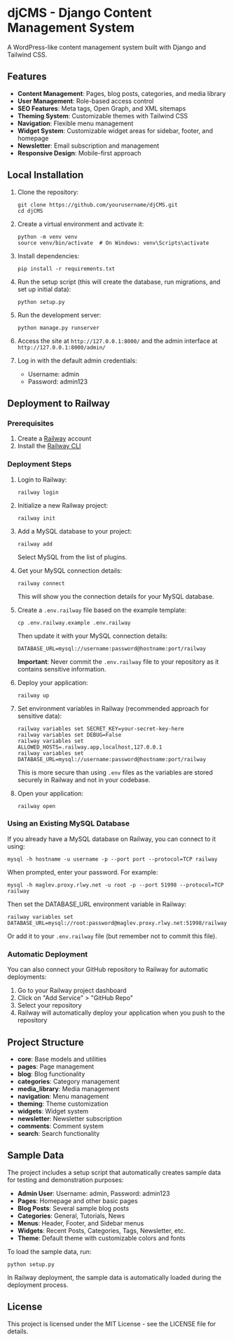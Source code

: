 # djCMS - Django Content Management System

A WordPress-like content management system built with Django and Tailwind CSS.

## Features

- **Content Management**: Pages, blog posts, categories, and media library
- **User Management**: Role-based access control
- **SEO Features**: Meta tags, Open Graph, and XML sitemaps
- **Theming System**: Customizable themes with Tailwind CSS
- **Navigation**: Flexible menu management
- **Widget System**: Customizable widget areas for sidebar, footer, and homepage
- **Newsletter**: Email subscription and management
- **Responsive Design**: Mobile-first approach

## Local Installation

1. Clone the repository:
   ```
   git clone https://github.com/yourusername/djCMS.git
   cd djCMS
   ```

2. Create a virtual environment and activate it:
   ```
   python -m venv venv
   source venv/bin/activate  # On Windows: venv\Scripts\activate
   ```

3. Install dependencies:
   ```
   pip install -r requirements.txt
   ```

4. Run the setup script (this will create the database, run migrations, and set up initial data):
   ```
   python setup.py
   ```

5. Run the development server:
   ```
   python manage.py runserver
   ```

6. Access the site at `http://127.0.0.1:8000/` and the admin interface at `http://127.0.0.1:8000/admin/`

7. Log in with the default admin credentials:
   - Username: admin
   - Password: admin123

## Deployment to Railway

### Prerequisites

1. Create a [Railway](https://railway.app/) account
2. Install the [Railway CLI](https://docs.railway.app/develop/cli)

### Deployment Steps

1. Login to Railway:
   ```
   railway login
   ```

2. Initialize a new Railway project:
   ```
   railway init
   ```

3. Add a MySQL database to your project:
   ```
   railway add
   ```
   Select MySQL from the list of plugins.

4. Get your MySQL connection details:
   ```
   railway connect
   ```
   This will show you the connection details for your MySQL database.

5. Create a `.env.railway` file based on the example template:
   ```
   cp .env.railway.example .env.railway
   ```
   Then update it with your MySQL connection details:
   ```
   DATABASE_URL=mysql://username:password@hostname:port/railway
   ```
   
   **Important**: Never commit the `.env.railway` file to your repository as it contains sensitive information.

6. Deploy your application:
   ```
   railway up
   ```

7. Set environment variables in Railway (recommended approach for sensitive data):
   ```
   railway variables set SECRET_KEY=your-secret-key-here
   railway variables set DEBUG=False
   railway variables set ALLOWED_HOSTS=.railway.app,localhost,127.0.0.1
   railway variables set DATABASE_URL=mysql://username:password@hostname:port/railway
   ```
   
   This is more secure than using `.env` files as the variables are stored securely in Railway and not in your codebase.

8. Open your application:
   ```
   railway open
   ```

### Using an Existing MySQL Database

If you already have a MySQL database on Railway, you can connect to it using:

```
mysql -h hostname -u username -p --port port --protocol=TCP railway
```

When prompted, enter your password. For example:

```
mysql -h maglev.proxy.rlwy.net -u root -p --port 51998 --protocol=TCP railway
```

Then set the DATABASE_URL environment variable in Railway:

```
railway variables set DATABASE_URL=mysql://root:password@maglev.proxy.rlwy.net:51998/railway
```

Or add it to your `.env.railway` file (but remember not to commit this file).

### Automatic Deployment

You can also connect your GitHub repository to Railway for automatic deployments:

1. Go to your Railway project dashboard
2. Click on "Add Service" > "GitHub Repo"
3. Select your repository
4. Railway will automatically deploy your application when you push to the repository

## Project Structure

- **core**: Base models and utilities
- **pages**: Page management
- **blog**: Blog functionality
- **categories**: Category management
- **media_library**: Media management
- **navigation**: Menu management
- **theming**: Theme customization
- **widgets**: Widget system
- **newsletter**: Newsletter subscription
- **comments**: Comment system
- **search**: Search functionality

## Sample Data

The project includes a setup script that automatically creates sample data for testing and demonstration purposes:

- **Admin User**: Username: admin, Password: admin123
- **Pages**: Homepage and other basic pages
- **Blog Posts**: Several sample blog posts
- **Categories**: General, Tutorials, News
- **Menus**: Header, Footer, and Sidebar menus
- **Widgets**: Recent Posts, Categories, Tags, Newsletter, etc.
- **Theme**: Default theme with customizable colors and fonts

To load the sample data, run:
```
python setup.py
```

In Railway deployment, the sample data is automatically loaded during the deployment process.

## License

This project is licensed under the MIT License - see the LICENSE file for details.